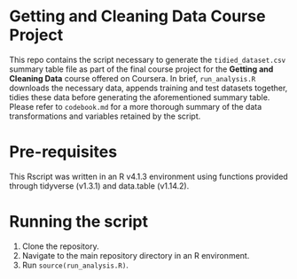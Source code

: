 # Getting and Cleaning Data Course Project
This repo contains the script necessary to generate the `tidied_dataset.csv` summary table file as part of the final course project for the **Getting and Cleaning Data** course offered on Coursera. In brief, `run_analysis.R` downloads the necessary data, appends training and test datasets together, tidies these data before generating the aforementioned summary table. Please refer to `codebook.md` for a more thorough summary of the data transformations and variables retained by the script.

# Pre-requisites
This Rscript was written in an R v4.1.3 environment using functions provided through tidyverse (v1.3.1) and data.table (v1.14.2).

# Running the script
1. Clone the repository.
2. Navigate to the main repository directory in an R environment.
3. Run `source(run_analysis.R)`.
